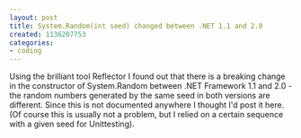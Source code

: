 ```yaml
---
layout: post
title: System.Random(int seed) changed between .NET 1.1 and 2.0
created: 1136207753
categories:
- coding
---
```

<p>Using the brilliant tool Reflector I found out that there is a breaking change in the constructor of System.Random between .NET Framework 1.1 and 2.0 - the random numbers generated by the same seed in both versions are different. Since this is not documented anywhere I thought I'd post it here. (Of course this is usually not a problem, but I relied on a certain sequence with a given seed for Unittesting).</p>
